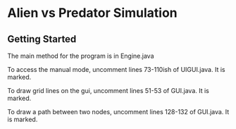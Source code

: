 # Alien vs Predator Simulation

## Getting Started
The main method for the program is in Engine.java


To access the manual mode, uncomment lines 73-110ish of UIGUI.java.  It is marked.

To draw grid lines on the gui, uncomment lines 51-53 of GUI.java.  It is marked.

To draw a path between two nodes, uncomment lines 128-132 of GUI.java.  It is marked.
